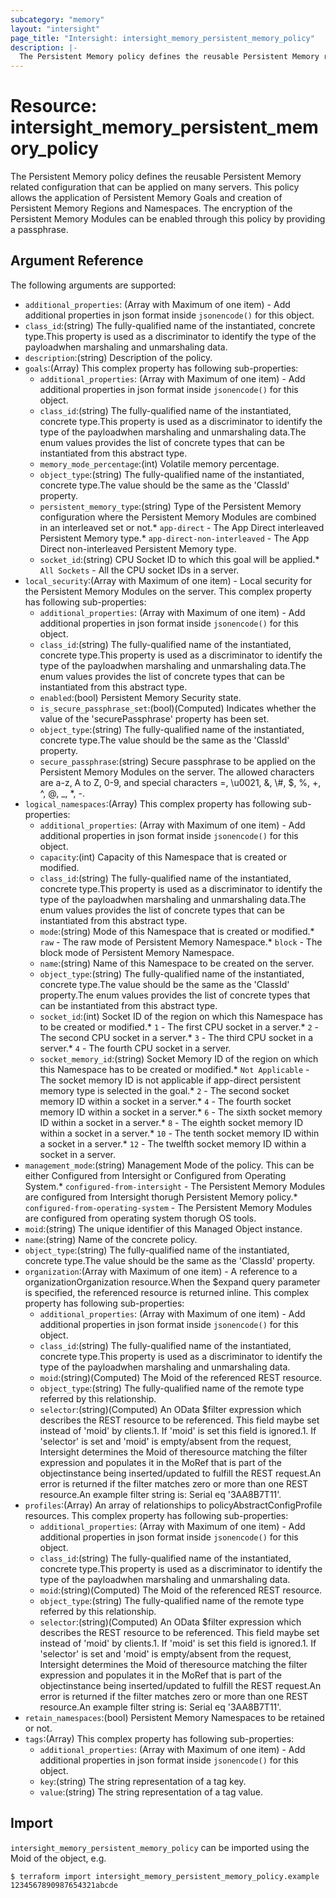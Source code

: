 ```yaml
---
subcategory: "memory"
layout: "intersight"
page_title: "Intersight: intersight_memory_persistent_memory_policy"
description: |-
  The Persistent Memory policy defines the reusable Persistent Memory related configuration that can be applied on many servers. This policy allows the application of Persistent Memory Goals and creation of Persistent Memory Regions and Namespaces. The encryption of the Persistent Memory Modules can be enabled through this policy by providing a passphrase.
---
```


# Resource: intersight_memory_persistent_memory_policy
The Persistent Memory policy defines the reusable Persistent Memory related configuration that can be applied on many servers. This policy allows the application of Persistent Memory Goals and creation of Persistent Memory Regions and Namespaces. The encryption of the Persistent Memory Modules can be enabled through this policy by providing a passphrase.
## Argument Reference
The following arguments are supported:
* `additional_properties`:
(Array with Maximum of one item) - Add additional properties in json format inside `jsonencode()` for this object.
* `class_id`:(string) The fully-qualified name of the instantiated, concrete type.This property is used as a discriminator to identify the type of the payloadwhen marshaling and unmarshaling data. 
* `description`:(string) Description of the policy. 
* `goals`:(Array)
This complex property has following sub-properties:
  + `additional_properties`:
(Array with Maximum of one item) - Add additional properties in json format inside `jsonencode()` for this object.
  + `class_id`:(string) The fully-qualified name of the instantiated, concrete type.This property is used as a discriminator to identify the type of the payloadwhen marshaling and unmarshaling data.The enum values provides the list of concrete types that can be instantiated from this abstract type. 
  + `memory_mode_percentage`:(int) Volatile memory percentage. 
  + `object_type`:(string) The fully-qualified name of the instantiated, concrete type.The value should be the same as the 'ClassId' property. 
  + `persistent_memory_type`:(string) Type of the Persistent Memory configuration where the Persistent Memory Modules are combined in an interleaved set or not.* `app-direct` - The App Direct interleaved Persistent Memory type.* `app-direct-non-interleaved` - The App Direct non-interleaved Persistent Memory type. 
  + `socket_id`:(string) CPU Socket ID to which this goal will be applied.* `All Sockets` - All the CPU socket IDs in a server. 
* `local_security`:(Array with Maximum of one item) - Local security for the Persistent Memory Modules on the server. 
This complex property has following sub-properties:
  + `additional_properties`:
(Array with Maximum of one item) - Add additional properties in json format inside `jsonencode()` for this object.
  + `class_id`:(string) The fully-qualified name of the instantiated, concrete type.This property is used as a discriminator to identify the type of the payloadwhen marshaling and unmarshaling data.The enum values provides the list of concrete types that can be instantiated from this abstract type. 
  + `enabled`:(bool) Persistent Memory Security state. 
  + `is_secure_passphrase_set`:(bool)(Computed) Indicates whether the value of the 'securePassphrase' property has been set. 
  + `object_type`:(string) The fully-qualified name of the instantiated, concrete type.The value should be the same as the 'ClassId' property. 
  + `secure_passphrase`:(string) Secure passphrase to be applied on the Persistent Memory Modules on the server. The allowed characters are a-z, A to Z, 0-9, and special characters =, \\u0021, &, \\#, $, %, +, ^, @, _, *, -. 
* `logical_namespaces`:(Array)
This complex property has following sub-properties:
  + `additional_properties`:
(Array with Maximum of one item) - Add additional properties in json format inside `jsonencode()` for this object.
  + `capacity`:(int) Capacity of this Namespace that is created or modified. 
  + `class_id`:(string) The fully-qualified name of the instantiated, concrete type.This property is used as a discriminator to identify the type of the payloadwhen marshaling and unmarshaling data.The enum values provides the list of concrete types that can be instantiated from this abstract type. 
  + `mode`:(string) Mode of this Namespace that is created or modified.* `raw` - The raw mode of Persistent Memory Namespace.* `block` - The block mode of Persistent Memory Namespace. 
  + `name`:(string) Name of this Namespace to be created on the server. 
  + `object_type`:(string) The fully-qualified name of the instantiated, concrete type.The value should be the same as the 'ClassId' property.The enum values provides the list of concrete types that can be instantiated from this abstract type. 
  + `socket_id`:(int) Socket ID of the region on which this Namespace has to be created or modified.* `1` - The first CPU socket in a server.* `2` - The second CPU socket in a server.* `3` - The third CPU socket in a server.* `4` - The fourth CPU socket in a server. 
  + `socket_memory_id`:(string) Socket Memory ID of the region on which this Namespace has to be created or modified.* `Not Applicable` - The socket memory ID is not applicable if app-direct persistent memory type is selected in the goal.* `2` - The second socket memory ID within a socket in a server.* `4` - The fourth socket memory ID within a socket in a server.* `6` - The sixth socket memory ID within a socket in a server.* `8` - The eighth socket memory ID within a socket in a server.* `10` - The tenth socket memory ID within a socket in a server.* `12` - The twelfth socket memory ID within a socket in a server. 
* `management_mode`:(string) Management Mode of the policy. This can be either Configured from Intersight or Configured from Operating System.* `configured-from-intersight` - The Persistent Memory Modules are configured from Intersight thorugh Persistent Memory policy.* `configured-from-operating-system` - The Persistent Memory Modules are configured from operating system thorugh OS tools. 
* `moid`:(string) The unique identifier of this Managed Object instance. 
* `name`:(string) Name of the concrete policy. 
* `object_type`:(string) The fully-qualified name of the instantiated, concrete type.The value should be the same as the 'ClassId' property. 
* `organization`:(Array with Maximum of one item) - A reference to a organizationOrganization resource.When the $expand query parameter is specified, the referenced resource is returned inline. 
This complex property has following sub-properties:
  + `additional_properties`:
(Array with Maximum of one item) - Add additional properties in json format inside `jsonencode()` for this object.
  + `class_id`:(string) The fully-qualified name of the instantiated, concrete type.This property is used as a discriminator to identify the type of the payloadwhen marshaling and unmarshaling data. 
  + `moid`:(string)(Computed) The Moid of the referenced REST resource. 
  + `object_type`:(string) The fully-qualified name of the remote type referred by this relationship. 
  + `selector`:(string)(Computed) An OData $filter expression which describes the REST resource to be referenced. This field maybe set instead of 'moid' by clients.1. If 'moid' is set this field is ignored.1. If 'selector' is set and 'moid' is empty/absent from the request, Intersight determines the Moid of theresource matching the filter expression and populates it in the MoRef that is part of the objectinstance being inserted/updated to fulfill the REST request.An error is returned if the filter matches zero or more than one REST resource.An example filter string is: Serial eq '3AA8B7T11'. 
* `profiles`:(Array) An array of relationships to policyAbstractConfigProfile resources. 
This complex property has following sub-properties:
  + `additional_properties`:
(Array with Maximum of one item) - Add additional properties in json format inside `jsonencode()` for this object.
  + `class_id`:(string) The fully-qualified name of the instantiated, concrete type.This property is used as a discriminator to identify the type of the payloadwhen marshaling and unmarshaling data. 
  + `moid`:(string)(Computed) The Moid of the referenced REST resource. 
  + `object_type`:(string) The fully-qualified name of the remote type referred by this relationship. 
  + `selector`:(string)(Computed) An OData $filter expression which describes the REST resource to be referenced. This field maybe set instead of 'moid' by clients.1. If 'moid' is set this field is ignored.1. If 'selector' is set and 'moid' is empty/absent from the request, Intersight determines the Moid of theresource matching the filter expression and populates it in the MoRef that is part of the objectinstance being inserted/updated to fulfill the REST request.An error is returned if the filter matches zero or more than one REST resource.An example filter string is: Serial eq '3AA8B7T11'. 
* `retain_namespaces`:(bool) Persistent Memory Namespaces to be retained or not. 
* `tags`:(Array)
This complex property has following sub-properties:
  + `additional_properties`:
(Array with Maximum of one item) - Add additional properties in json format inside `jsonencode()` for this object.
  + `key`:(string) The string representation of a tag key. 
  + `value`:(string) The string representation of a tag value. 


## Import
`intersight_memory_persistent_memory_policy` can be imported using the Moid of the object, e.g.
```
$ terraform import intersight_memory_persistent_memory_policy.example 1234567890987654321abcde
```